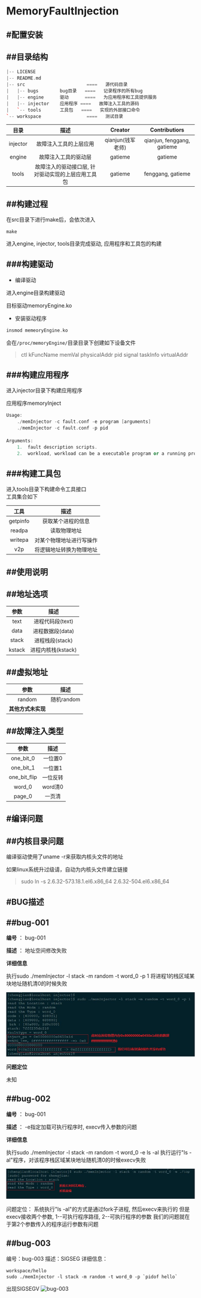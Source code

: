 MemoryFaultInjection
=======




#配置安装
-------

##目录结构
-------

```cpp
|-- LICENSE
|-- README.md
|-- src                       ====   源代码目录
|   |-- bugs        bug目录   ====   记录程序的所有bug
|   |-- engine      驱动      ====   为应用程序和工具提供服务
|   |-- injector    应用程序 ====   故障注入工具的源码
|   `-- tools       工具包   ====   实现的外部接口命令
`-- workspace                 ====   测试目录
```

| 目录 | 描述 | Creator | Contributiors |
|:----:|:----:|:-------:|:-------------:|
| injector | 故障注入工具的上层应用 | qianjun(钱军老师) | qianjun, fenggang, gatieme |
| engine   | 故障注入工具的驱动层   | gatieme           | gatieme |
| tools    | 故障注入的驱动接口层, 针对驱动实现的上层应用工具包 | gatieme           | fenggang, gatieme |


##构建过程
-------


在src目录下进行make后，会依次进入

```
make
```

进入engine, injector, tools目录完成驱动, 应用程序和工具包的构建


###构建驱动
-------

*   编译驱动

进入engine目录构建驱动              

目标驱动memoryEngine.ko

*   安装驱动程序

```cpp
insmod memeoryEngine.ko
```

会在`/proc/memoryEngine/`目录目录下创建如下设备文件

>ctl  kFuncName  memVal  physicalAddr  pid  signal  taskInfo  virtualAddr



###构建应用程序
-------

进入injector目录下构建应用程序      

应用程序memoryInject

```cpp
Usage:
    ./memInjector -c fault.conf -e program [arguments]
    ./memInjector -c fault.conf -p pid

Arguments:
    1.  fault description scripts.
    2.  workload, workload can be a executable program or a running process ID.
```


###构建工具包
-------

进入tools目录下构建命令工具接口     
工具集合如下

| 工具 | 描述 |
|:----:|:----:|
| getpinfo  | 获取某个进程的信息            |
| readpa    | 读取物理地址                  |
| writepa   | 对某个物理地址进行写操作      |
| v2p       | 将逻辑地址转换为物理地址      |


##使用说明
-------

##地址选项
-------

| 参数 | 描述 |
|:----:|:----:|
| text   | 进程代码段(text)   |
| data   | 进程数据段(data)   |
| stack  | 进程栈段(stack)    |
| kstack | 进程内核栈(kstack) |



##虚拟地址
-------

| 参数 | 描述 |
|:----:|:----:|
| random | 随机random |
| **其他方式未实现** | |


##故障注入类型
-------

| 参数 | 描述 |
|:----:|:----:|
| one_bit_0     | 一位置0   |
| one_bit_1     | 一位置1   |
| one_bit_flip  | 一位反转  |
| word_0        | word清0   |
| page_0        | 一页清    |



#编译问题
-------

##内核目录问题
-------

编译驱动使用了uname -r来获取内核头文件的地址

如果linux系统升过级请，自动为内核头文件建立链接

>sudo ln -s 2.6.32-573.18.1.el6.x86_64 2.6.32-504.el6.x86_64


#BUG描述
-------

##bug-001
-------

**编号** ： bug-001

**描述** ： 地址空间修改失败

**详细信息**

执行sudo ./memInjector -l stack -m random -t word_0 -p 1
将进程1的栈区域某块地址随机清0的时候失败

![bug-001](./src/bugs/bug-001.jpg)

**问题定位**

未知

##bug-002
-------

**编号** ： bug-001

**描述** ： -e指定加载可执行程序时, execv传入参数的问题

**详细信息**

执行sudo ./memInjector -l stack -m random -t word_0 -e ls -al
执行运行"ls -al"程序，对该程序栈区域某块地址随机清0的时候execv失败

![bug-002](./src/bugs/bug-002.jpg)

问题定位：
系统执行"ls -al"的方式是通过fork子进程, 然后execv来执行的
但是execv接收两个参数, 1--可执行程序路径, 2--可执行程序的参数
我们的问题就在于第2个参数传入的程序运行参数有问题


##bug-003
-------
编号：bug-003
描述：SIGSEG
详细信息：

```shell
workspace/hello 
sudo ./memInjector -l stack -m random -t word_0 -p `pidof hello`
```
出现SIGSEGV
![bug-003](./src/bugs/bug-003.jpg)
